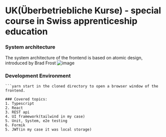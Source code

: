 # UK(Überbetriebliche Kurse) - special course in Swiss apprenticeship education

### System architecture
The system architecture of the frontend is based on atomic design, introduced by Brad Frost
![image](https://github.com/yaroslavsf/frontend_uk/assets/90136987/30b358aa-feda-4efb-b314-6e6ef877eb11)

### Development Environment
```yarn install in the cloned directory to install all required packages
```yarn start in the cloned directory to open a browser window of the frontend.

### Covered topics:
1. Typescript 
2. React
3. REST api 
4. UI framework(tailwind in my case)
5. Unit, System, e2e testing 
6. Formik 
5. JWT(in my case it was local storage)
